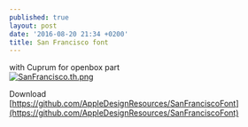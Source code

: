 ```yaml
---
published: true
layout: post
date: '2016-08-20 21:34 +0200'
title: San Francisco font
---
```

with Cuprum for openbox part  
[![SanFrancisco.th.png](https://images.weserv.nl/?url=//cdn.scrot.moe/images/2016/08/20/SanFrancisco.th.png)](https://scrot.moe/image/ARMn)

Download  
[https://github.com/AppleDesignResources/SanFranciscoFont](https://github.com/AppleDesignResources/SanFranciscoFont)
